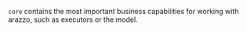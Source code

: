 `core` contains the most important business capabilities for working with arazzo, such as executors or the model.
